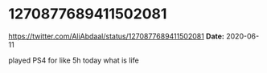 # 1270877689411502081
https://twitter.com/AliAbdaal/status/1270877689411502081
**Date:** 2020-06-11

played PS4 for like 5h today what is life
